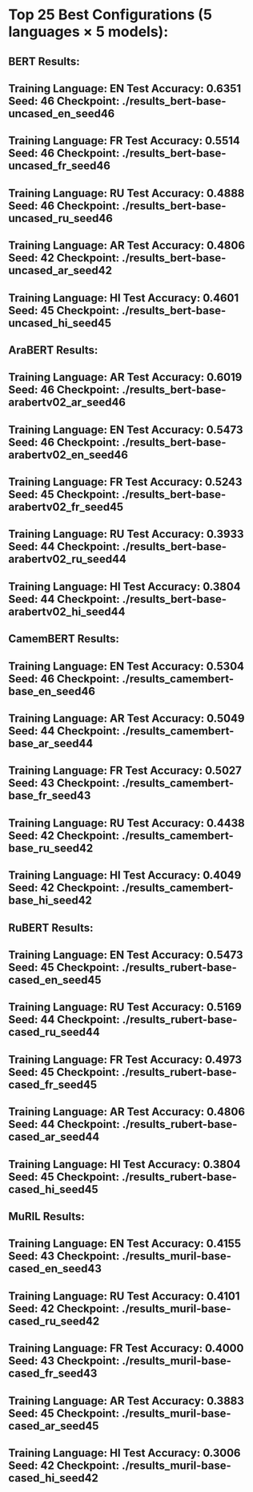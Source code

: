 Top 25 Best Configurations (5 languages × 5 models):
================================================================================

BERT Results:
----------------------------------------
Training Language: EN
Test Accuracy: 0.6351
Seed: 46
Checkpoint: ./results_bert-base-uncased_en_seed46
----------------------------------------
Training Language: FR
Test Accuracy: 0.5514
Seed: 46
Checkpoint: ./results_bert-base-uncased_fr_seed46
----------------------------------------
Training Language: RU
Test Accuracy: 0.4888
Seed: 46
Checkpoint: ./results_bert-base-uncased_ru_seed46
----------------------------------------
Training Language: AR
Test Accuracy: 0.4806
Seed: 42
Checkpoint: ./results_bert-base-uncased_ar_seed42
----------------------------------------
Training Language: HI
Test Accuracy: 0.4601
Seed: 45
Checkpoint: ./results_bert-base-uncased_hi_seed45
----------------------------------------

AraBERT Results:
----------------------------------------
Training Language: AR
Test Accuracy: 0.6019
Seed: 46
Checkpoint: ./results_bert-base-arabertv02_ar_seed46
----------------------------------------
Training Language: EN
Test Accuracy: 0.5473
Seed: 46
Checkpoint: ./results_bert-base-arabertv02_en_seed46
----------------------------------------
Training Language: FR
Test Accuracy: 0.5243
Seed: 45
Checkpoint: ./results_bert-base-arabertv02_fr_seed45
----------------------------------------
Training Language: RU
Test Accuracy: 0.3933
Seed: 44
Checkpoint: ./results_bert-base-arabertv02_ru_seed44
----------------------------------------
Training Language: HI
Test Accuracy: 0.3804
Seed: 44
Checkpoint: ./results_bert-base-arabertv02_hi_seed44
----------------------------------------

CamemBERT Results:
----------------------------------------
Training Language: EN
Test Accuracy: 0.5304
Seed: 46
Checkpoint: ./results_camembert-base_en_seed46
----------------------------------------
Training Language: AR
Test Accuracy: 0.5049
Seed: 44
Checkpoint: ./results_camembert-base_ar_seed44
----------------------------------------
Training Language: FR
Test Accuracy: 0.5027
Seed: 43
Checkpoint: ./results_camembert-base_fr_seed43
----------------------------------------
Training Language: RU
Test Accuracy: 0.4438
Seed: 42
Checkpoint: ./results_camembert-base_ru_seed42
----------------------------------------
Training Language: HI
Test Accuracy: 0.4049
Seed: 42
Checkpoint: ./results_camembert-base_hi_seed42
----------------------------------------

RuBERT Results:
----------------------------------------
Training Language: EN
Test Accuracy: 0.5473
Seed: 45
Checkpoint: ./results_rubert-base-cased_en_seed45
----------------------------------------
Training Language: RU
Test Accuracy: 0.5169
Seed: 44
Checkpoint: ./results_rubert-base-cased_ru_seed44
----------------------------------------
Training Language: FR
Test Accuracy: 0.4973
Seed: 45
Checkpoint: ./results_rubert-base-cased_fr_seed45
----------------------------------------
Training Language: AR
Test Accuracy: 0.4806
Seed: 44
Checkpoint: ./results_rubert-base-cased_ar_seed44
----------------------------------------
Training Language: HI
Test Accuracy: 0.3804
Seed: 45
Checkpoint: ./results_rubert-base-cased_hi_seed45
----------------------------------------

MuRIL Results:
----------------------------------------
Training Language: EN
Test Accuracy: 0.4155
Seed: 43
Checkpoint: ./results_muril-base-cased_en_seed43
----------------------------------------
Training Language: RU
Test Accuracy: 0.4101
Seed: 42
Checkpoint: ./results_muril-base-cased_ru_seed42
----------------------------------------
Training Language: FR
Test Accuracy: 0.4000
Seed: 43
Checkpoint: ./results_muril-base-cased_fr_seed43
----------------------------------------
Training Language: AR
Test Accuracy: 0.3883
Seed: 45
Checkpoint: ./results_muril-base-cased_ar_seed45
----------------------------------------
Training Language: HI
Test Accuracy: 0.3006
Seed: 42
Checkpoint: ./results_muril-base-cased_hi_seed42
----------------------------------------
